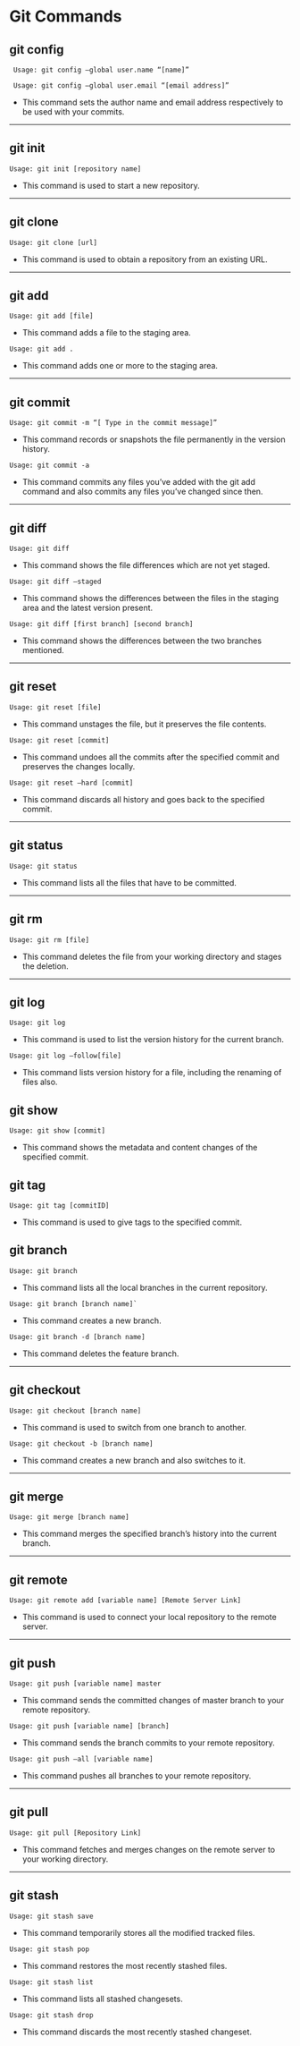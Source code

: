 # Git Commands

## git config
```
 Usage: git config –global user.name “[name]”

 Usage: git config –global user.email “[email address]”
```

- This command sets the author name and email address respectively to be used with your commits.

---

## git init
```
Usage: git init [repository name]
```

- This command is used to start a new repository.
---

## git clone
```
Usage: git clone [url]
```
- This command is used to obtain a repository from an existing URL.
---

## git add
```
Usage: git add [file]
```
- This command adds a file to the staging area.
```
Usage: git add .
```
- This command adds one or more to the staging area.
---

## git commit

```
Usage: git commit -m “[ Type in the commit message]”
```
- This command records or snapshots the file permanently in the version history.
```
Usage: git commit -a
```
- This command commits any files you’ve added with the git add command and also commits any files you’ve changed 
since then.
---

## git diff
```
Usage: git diff
```
- This command shows the file differences which are not yet staged.
```
Usage: git diff –staged
```
- This command shows the differences between the files in the staging area and the latest version present.
```
Usage: git diff [first branch] [second branch]
```
- This command shows the differences between the two branches mentioned.

---

## git reset
```
Usage: git reset [file]
```
- This command unstages the file, but it preserves the file contents.
```
Usage: git reset [commit]
```
- This command undoes all the commits after the specified commit and preserves the changes locally.
```
Usage: git reset –hard [commit]  
```
- This command discards all history and goes back to the specified commit.
---
## git status
```
Usage: git status
```
- This command lists all the files that have to be committed.
---
## git rm
```
Usage: git rm [file]
```
- This command deletes the file from your working directory and stages the deletion.
----
## git log
```
Usage: git log
```
- This command is used to list the version history for the current branch.
```
Usage: git log –follow[file]
```
- This command lists version history for a file, including the renaming of files also.
## git show
```
Usage: git show [commit]
```
- This command shows the metadata and content changes of the specified commit.

## git tag
```
Usage: git tag [commitID]
```
- This command is used to give tags to the specified commit.
## git branch
```
Usage: git branch
```
- This command lists all the local branches in the current repository.
```
Usage: git branch [branch name]`
```

- This command creates a new branch.
```
Usage: git branch -d [branch name]
```
- This command deletes the feature branch.

----

## git checkout
```
Usage: git checkout [branch name]
```
- This command is used to switch from one branch to another.
```
Usage: git checkout -b [branch name]
```
- This command creates a new branch and also switches to it.

----
## git merge
```
Usage: git merge [branch name]
```
- This command merges the specified branch’s history into the current branch.
----

## git remote
```
Usage: git remote add [variable name] [Remote Server Link]
```
- This command is used to connect your local repository to the remote server.

---

## git push
```
Usage: git push [variable name] master
```
- This command sends the committed changes of master branch to your remote repository.
```
Usage: git push [variable name] [branch]
```
- This command sends the branch commits to your remote repository.
```
Usage: git push –all [variable name]
```
- This command pushes all branches to your remote repository.
---
## git pull
```
Usage: git pull [Repository Link]
```
- This command fetches and merges changes on the remote server to your working directory.
----

## git stash
```
Usage: git stash save
```
- This command temporarily stores all the modified tracked files.
```
Usage: git stash pop
```
- This command restores the most recently stashed files.
```
Usage: git stash list
```
- This command lists all stashed changesets.
```
Usage: git stash drop
```
- This command discards the most recently stashed changeset.
